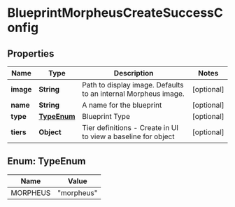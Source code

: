 

# BlueprintMorpheusCreateSuccessConfig

## Properties

Name | Type | Description | Notes
------------ | ------------- | ------------- | -------------
**image** | **String** | Path to display image. Defaults to an internal Morpheus image. |  [optional]
**name** | **String** | A name for the blueprint |  [optional]
**type** | [**TypeEnum**](#TypeEnum) | Blueprint Type |  [optional]
**tiers** | **Object** | Tier definitions - Create in UI to view a baseline for object |  [optional]



## Enum: TypeEnum

Name | Value
---- | -----
MORPHEUS | &quot;morpheus&quot;



